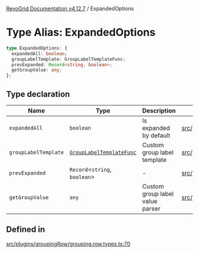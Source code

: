 [RevoGrid Documentation v4.12.7](README.md) / ExpandedOptions

# Type Alias: ExpandedOptions

```ts
type ExpandedOptions: {
  expandedAll: boolean;
  groupLabelTemplate: GroupLabelTemplateFunc;
  prevExpanded: Record<string, boolean>;
  getGroupValue: any;
};
```

## Type declaration

| Name | Type | Description | Defined in |
| ------ | ------ | ------ | ------ |
| `expandedAll` | `boolean` | Is expanded by default | [src/plugins/groupingRow/grouping.row.types.ts:75](https://github.com/revolist/revogrid/blob/435ff99a088c5c293d22eb08cc3e448f60f4eb56/src/plugins/groupingRow/grouping.row.types.ts#L75) |
| `groupLabelTemplate` | [`GroupLabelTemplateFunc`](TypeAlias.GroupLabelTemplateFunc.md) | Custom group label template | [src/plugins/groupingRow/grouping.row.types.ts:84](https://github.com/revolist/revogrid/blob/435ff99a088c5c293d22eb08cc3e448f60f4eb56/src/plugins/groupingRow/grouping.row.types.ts#L84) |
| `prevExpanded` | `Record`\<`string`, `boolean`\> | - | [src/plugins/groupingRow/grouping.row.types.ts:71](https://github.com/revolist/revogrid/blob/435ff99a088c5c293d22eb08cc3e448f60f4eb56/src/plugins/groupingRow/grouping.row.types.ts#L71) |
| `getGroupValue` | `any` | Custom group label value parser | [src/plugins/groupingRow/grouping.row.types.ts:80](https://github.com/revolist/revogrid/blob/435ff99a088c5c293d22eb08cc3e448f60f4eb56/src/plugins/groupingRow/grouping.row.types.ts#L80) |

## Defined in

[src/plugins/groupingRow/grouping.row.types.ts:70](https://github.com/revolist/revogrid/blob/435ff99a088c5c293d22eb08cc3e448f60f4eb56/src/plugins/groupingRow/grouping.row.types.ts#L70)
